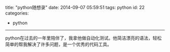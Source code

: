 title: "python随想录"
date: 2014-09-07 05:59:51
tags: python
id: 22
categories:
  - python
---

python在过去的一年里陪伴了，我拿他做自动化测试。他简洁漂亮的语法，轻松简单的帮我解决了许多问题，是一个优秀的代码工具。
